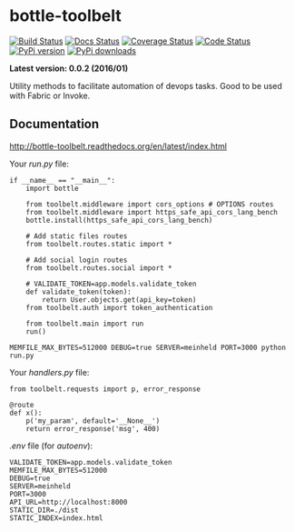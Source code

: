 bottle-toolbelt
======================

[![Build Status](https://travis-ci.org/paulocheque/bottle-toolbelt.png?branch=master)](https://travis-ci.org/paulocheque/bottle-toolbelt)
[![Docs Status](https://readthedocs.org/projects/bottle-toolbelt/badge/?version=latest)](http://bottle-toolbelt.readthedocs.org/en/latest/index.html)
[![Coverage Status](https://coveralls.io/repos/paulocheque/bottle-toolbelt/badge.png?branch=master)](https://coveralls.io/r/paulocheque/bash?branch=master)
[![Code Status](https://landscape.io/github/paulocheque/bottle-toolbelt/master/landscape.png)](https://landscape.io/github/paulocheque/bottle-toolbelt/)
[![PyPi version](https://pypip.in/v/bottle-toolbelt/badge.png)](https://crate.io/packages/bottle-toolbelt/)
[![PyPi downloads](https://pypip.in/d/bottle-toolbelt/badge.png)](https://crate.io/packages/bottle-toolbelt/)

**Latest version: 0.0.2 (2016/01)**

Utility methods to facilitate automation of devops tasks. Good to be used with Fabric or Invoke.

Documentation
-------------

http://bottle-toolbelt.readthedocs.org/en/latest/index.html

Your *run.py* file:

    if __name__ == "__main__":
        import bottle

        from toolbelt.middleware import cors_options # OPTIONS routes
        from toolbelt.middleware import https_safe_api_cors_lang_bench
        bottle.install(https_safe_api_cors_lang_bench)

        # Add static files routes
        from toolbelt.routes.static import *

        # Add social login routes
        from toolbelt.routes.social import *

        # VALIDATE_TOKEN=app.models.validate_token
        def validate_token(token):
            return User.objects.get(api_key=token)
        from toolbelt.auth import token_authentication

        from toolbelt.main import run
        run()

    MEMFILE_MAX_BYTES=512000 DEBUG=true SERVER=meinheld PORT=3000 python run.py


Your *handlers.py* file:

    from toolbelt.requests import p, error_response

    @route
    def x():
        p('my_param', default='__None__')
        return error_response('msg', 400)

*.env* file (for *autoenv*):

    VALIDATE_TOKEN=app.models.validate_token
    MEMFILE_MAX_BYTES=512000
    DEBUG=true
    SERVER=meinheld
    PORT=3000
    API_URL=http://localhost:8000
    STATIC_DIR=./dist
    STATIC_INDEX=index.html
